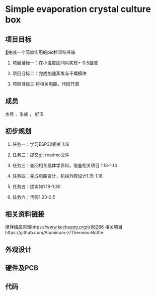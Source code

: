 ﻿

# Simple evaporation crystal culture box

## 项目目标
🌟完成一个简单实用的pid控温培养箱

1.  项目目标一：在小温度区间内实现+-0.5温控
    
2.  项目目标二：完成加速蒸发与干燥模块
    
3.  项目目标三:将相关电路，代码开源
##  成员
水月   ，生蚝   ， 好汉
## 初步规划
1.  任务一：学习ESP32相关 1.16
                                       
2.  任务二：提交git readme文件 
    
3.  任务三：查阅相关晶体学资料，借鉴相关项目 1.13-1.14
    
4.  任务四：完成电路设计，机械外观设计1.15-1.18
    
5.  任务五：搓实物1.19-1.30
    
6.  任务六：代码1.20-2.5
## 相关资料链接
搅拌结晶原理https://www.kechuang.org/t/88266
相关项目https://github.com/Aluminum-z/Thermos-Bottle
## 外观设计

## 硬件及PCB

## 代码


